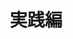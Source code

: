 ---
title: "実践編"
permalink: /advanced/
layout: collection
collection: advanced
entries_layout: grid
show_excerpts: true
classes: wide
---